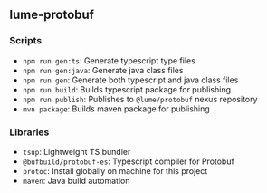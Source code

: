 ## lume-protobuf

### Scripts

- `npm run gen:ts`: Generate typescript type files
- `npm run gen:java`: Generate java class files
- `npm run gen`: Generate both typescript and java class files
- `npm run build`: Builds typescript package for publishing
- `npm run publish`: Publishes to `@lume/protobuf` nexus repository
- `mvn package`: Builds maven package for publishing

### Libraries

- `tsup`: Lightweight TS bundler
- `@bufbuild/protobuf-es`: Typescript compiler for Protobuf
- `protoc`: Install globally on machine for this project
- `maven`: Java build automation
